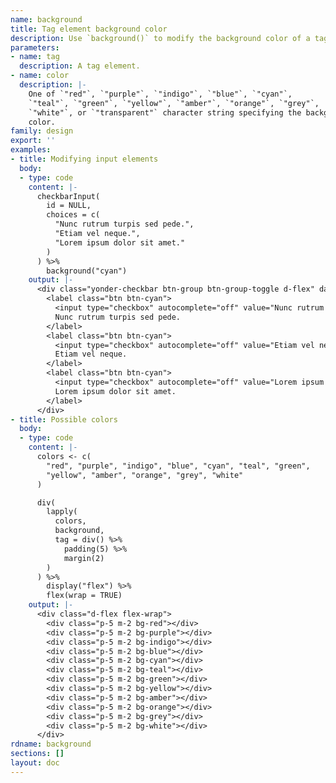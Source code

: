 ```yaml
---
name: background
title: Tag element background color
description: Use `background()` to modify the background color of a tag element.
parameters:
- name: tag
  description: A tag element.
- name: color
  description: |-
    One of `"red"`, `"purple"`, `"indigo"`, `"blue"`, `"cyan"`,
    `"teal"`, `"green"`, `"yellow"`, `"amber"`, `"orange"`, `"grey"`,
    `"white"`, or `"transparent"` character string specifying the background
    color.
family: design
export: ''
examples:
- title: Modifying input elements
  body:
  - type: code
    content: |-
      checkbarInput(
        id = NULL,
        choices = c(
          "Nunc rutrum turpis sed pede.",
          "Etiam vel neque.",
          "Lorem ipsum dolor sit amet."
        )
      ) %>%
        background("cyan")
    output: |-
      <div class="yonder-checkbar btn-group btn-group-toggle d-flex" data-toggle="buttons">
        <label class="btn btn-cyan">
          <input type="checkbox" autocomplete="off" value="Nunc rutrum turpis sed pede."/>
          Nunc rutrum turpis sed pede.
        </label>
        <label class="btn btn-cyan">
          <input type="checkbox" autocomplete="off" value="Etiam vel neque."/>
          Etiam vel neque.
        </label>
        <label class="btn btn-cyan">
          <input type="checkbox" autocomplete="off" value="Lorem ipsum dolor sit amet."/>
          Lorem ipsum dolor sit amet.
        </label>
      </div>
- title: Possible colors
  body:
  - type: code
    content: |-
      colors <- c(
        "red", "purple", "indigo", "blue", "cyan", "teal", "green",
        "yellow", "amber", "orange", "grey", "white"
      )

      div(
        lapply(
          colors,
          background,
          tag = div() %>%
            padding(5) %>%
            margin(2)
        )
      ) %>%
        display("flex") %>%
        flex(wrap = TRUE)
    output: |-
      <div class="d-flex flex-wrap">
        <div class="p-5 m-2 bg-red"></div>
        <div class="p-5 m-2 bg-purple"></div>
        <div class="p-5 m-2 bg-indigo"></div>
        <div class="p-5 m-2 bg-blue"></div>
        <div class="p-5 m-2 bg-cyan"></div>
        <div class="p-5 m-2 bg-teal"></div>
        <div class="p-5 m-2 bg-green"></div>
        <div class="p-5 m-2 bg-yellow"></div>
        <div class="p-5 m-2 bg-amber"></div>
        <div class="p-5 m-2 bg-orange"></div>
        <div class="p-5 m-2 bg-grey"></div>
        <div class="p-5 m-2 bg-white"></div>
      </div>
rdname: background
sections: []
layout: doc
---
```

